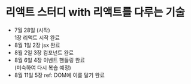# 리액트 스터디 with 리액트를 다루는 기술

- 7월 28일 (시작)  
  1장 리액트 시작 완료
- 8월 1일
  2장 jsx 완료
- 8월 2일
  3장 컴포넌트 완료
- 8월 6일
  4장 이벤트 핸들링 완료  
  (미숙하여 다시 복습 예정)
- 8월 11일
  5장 ref: DOM에 이름 달기 완료
